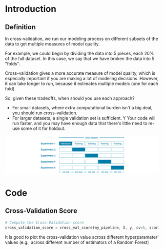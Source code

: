 # Introduction

## Definition
In cross-validation, we run our modeling process on different subsets of the data 
to get multiple measures of model quality.

For example, we could begin by dividing the data into 5 pieces, each 20% of the full dataset. In this case, 
we say that we have broken the data into 5 "folds".

Cross-validation gives a more accurate measure of model quality, 
which is especially important if you are making a lot of modeling decisions. 
However, it can take longer to run, because it estimates multiple models 
(one for each fold).

So, given these tradeoffs, when should you use each approach?

- For small datasets, where extra computational burden isn't a big deal, you should run cross-validation.
- For larger datasets, a single validation set is sufficient. Y
Your code will run faster, and you may have enough data that there's little need to re-use some of it for holdout.


![img_3.png](../images/data_science/img_3.png)

# Code

## Cross-Validation Score
``` python
# Compute the Cross-Validation score
cross_validation_score = cross_val_score(my_pipeline, X, y, cv=5, scoring='mae').mean()
```
It is good to plot the cross-validation value across different hyperparameter' values 
(e.g., across different number of estimators of a Random Forest)